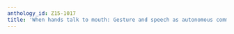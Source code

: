 ```yaml
---
anthology_id: Z15-1017
title: 'When hands talk to mouth: Gesture and speech as autonomous communicating processes'
---
```

